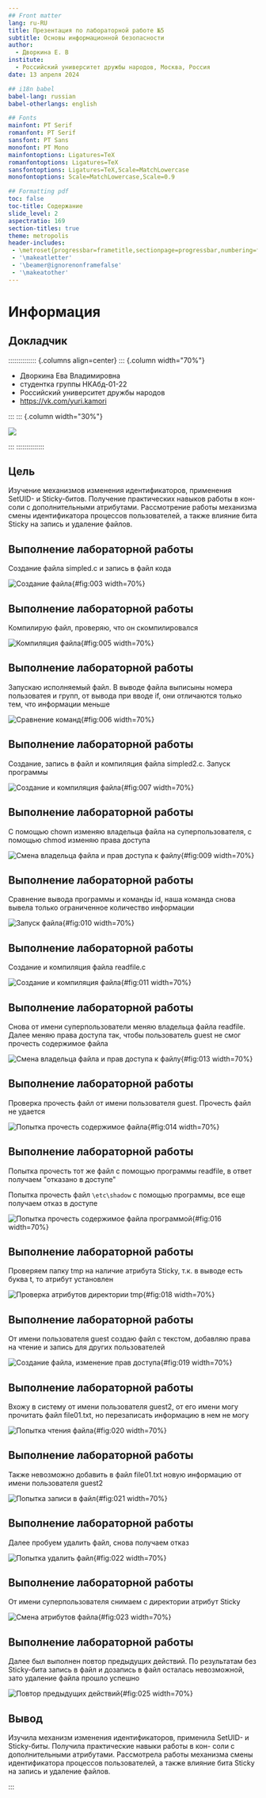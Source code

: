 ```yaml
---
## Front matter
lang: ru-RU
title: Презентация по лабораторной работе №5
subtitle: Основы информационной безопасности
author:
  - Дворкина Е. В
institute:
  - Российский университет дружбы народов, Москва, Россия
date: 13 апреля 2024

## i18n babel
babel-lang: russian
babel-otherlangs: english

## Fonts
mainfont: PT Serif
romanfont: PT Serif
sansfont: PT Sans
monofont: PT Mono
mainfontoptions: Ligatures=TeX
romanfontoptions: Ligatures=TeX
sansfontoptions: Ligatures=TeX,Scale=MatchLowercase
monofontoptions: Scale=MatchLowercase,Scale=0.9

## Formatting pdf
toc: false
toc-title: Содержание
slide_level: 2
aspectratio: 169
section-titles: true
theme: metropolis
header-includes:
 - \metroset{progressbar=frametitle,sectionpage=progressbar,numbering=fraction}
 - '\makeatletter'
 - '\beamer@ignorenonframefalse'
 - '\makeatother'
---
```


# Информация

## Докладчик

:::::::::::::: {.columns align=center}
::: {.column width="70%"}

  * Дворкина Ева Владимировна
  * студентка группы НКАбд-01-22
  * Российский университет дружбы народов
  * <https://vk.com/yuri.kamori>

:::
::: {.column width="30%"}

![](./image/e.jpg)

:::
::::::::::::::

## Цель

Изучение механизмов изменения идентификаторов, применения
SetUID- и Sticky-битов. Получение практических навыков работы в кон-
соли с дополнительными атрибутами. Рассмотрение работы механизма
смены идентификатора процессов пользователей, а также влияние бита
Sticky на запись и удаление файлов.


## Выполнение лабораторной работы

Создание файла simpled.c и запись в файл кода 

![Создание файла](image/3.PNG){#fig:003 width=70%}

## Выполнение лабораторной работы

Компилирую файл, проверяю, что он скомпилировался 

![Компиляция файла](image/5.PNG){#fig:005 width=70%}

## Выполнение лабораторной работы

Запускаю исполняемый файл. В выводе файла выписыны номера пользоватея и групп, от вывода при вводе if, они отличаются только тем, что информации меньше 

![Сравнение команд](image/6.PNG){#fig:006 width=70%}

## Выполнение лабораторной работы

Создание, запись в файл и компиляция файла simpled2.c. Запуск программы 

![Создание и компиляция файла](image/7.PNG){#fig:007 width=70%}

## Выполнение лабораторной работы

С помощью chown изменяю владельца файла на суперпользователя, с помощью chmod изменяю права доступа 

![Смена владельца файла и прав доступа к файлу](image/9.PNG){#fig:009 width=70%}

## Выполнение лабораторной работы

Сравнение вывода программы и команды id, наша команда снова вывела только ограниченное количество информации

![Запуск файла](image/10.PNG){#fig:010 width=70%}

## Выполнение лабораторной работы

Создание и компиляция файла readfile.c 

![Создание и компиляция файла](image/11.PNG){#fig:011 width=70%}

## Выполнение лабораторной работы

Снова от имени суперпользователи меняю владельца файла readfile. Далее меняю права доступа так, чтобы пользователь guest не смог прочесть содержимое файла 

![Смена владельца файла и прав доступа к файлу](image/13.PNG){#fig:013 width=70%}

## Выполнение лабораторной работы

Проверка прочесть файл от имени пользователя guest. Прочесть файл не удается 

![Попытка прочесть содержимое файла](image/14.PNG){#fig:014 width=70%}

## Выполнение лабораторной работы

Попытка прочесть тот же файл с помощью программы readfile, в ответ получаем "отказано в доступе"

Попытка прочесть файл `\etc\shadow` с помощью программы, все еще получаем отказ в доступе 

![Попытка прочесть содержимое файла программой](image/16.PNG){#fig:016 width=70%}

## Выполнение лабораторной работы

Проверяем папку tmp на наличие атрибута Sticky, т.к. в выводе есть буква t, то атрибут установлен 

![Проверка атрибутов директории tmp](image/18.PNG){#fig:018 width=70%}

## Выполнение лабораторной работы

От имени пользователя guest создаю файл с текстом, добавляю права на чтение и запись для других пользователей 

![Создание файла, изменение прав доступа](image/19.PNG){#fig:019 width=70%}

## Выполнение лабораторной работы

Вхожу в систему от имени пользователя guest2, от его имени могу прочитать файл file01.txt, но перезаписать информацию в нем не могу 

![Попытка чтения файла](image/20.PNG){#fig:020 width=70%}

## Выполнение лабораторной работы

Также невозможно добавить в файл file01.txt новую информацию от имени пользователя guest2

![Попытка записи в файл](image/21.PNG){#fig:021 width=70%}

## Выполнение лабораторной работы

Далее пробуем удалить файл, снова получаем отказ 

![Попытка удалить файл](image/22.PNG){#fig:022 width=70%}

## Выполнение лабораторной работы

От имени суперпользователя снимаем с директории атрибут Sticky 

![Смена атрибутов файла](image/23.PNG){#fig:023 width=70%}

## Выполнение лабораторной работы

Далее был выполнен повтор предыдущих действий. По результатам без Sticky-бита запись в файл и дозапись в файл осталась невозможной, зато удаление файла прошло успешно 

![Повтор предыдущих действий](image/25.PNG){#fig:025 width=70%}


## Вывод

Изучила механизм изменения идентификаторов, применила
SetUID- и Sticky-биты. Получила практические навыки работы в кон-
соли с дополнительными атрибутами. Рассмотрела работы механизма
смены идентификатора процессов пользователей, а также влияние бита
Sticky на запись и удаление файлов.

:::

